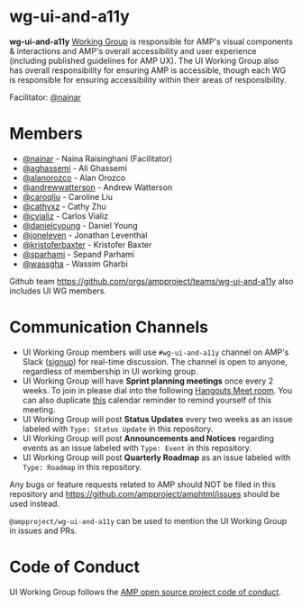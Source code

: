 # wg-ui-and-a11y
**wg-ui-and-a11y** [Working Group](https://github.com/ampproject/meta/blob/master/GOVERNANCE.md#working-groups) is responsible for AMP's visual components &amp; interactions and AMP's overall accessibility and user experience (including published guidelines for AMP UX). The UI Working Group also has overall responsibility for ensuring AMP is accessible, though each WG is responsible for ensuring accessibility within their areas of responsibility.

Facilitator: [@nainar](https://github.com/aghassemi)

# Members
- [@nainar](https://github.com/nainar) - Naina Raisinghani (Facilitator)
- [@aghassemi](https://github.com/aghassemi) - Ali Ghassemi 
- [@alanorozco](https://github.com/alanorozco) - Alan Orozco
- [@andrewwatterson](https://github.com/andrewwatterson) - Andrew Watterson
- [@caroqliu](https://github.com/caroqliu) - Caroline Liu
- [@cathyxz](https://github.com/cathyxz) - Cathy Zhu
- [@cvializ](https://github.com/cvializ) - Carlos Vializ
- [@danielcyoung](https://github.com/danielcyoung) - Daniel Young
- [@joneleven](https://github.com/JonEleven) - Jonathan Leventhal
- [@kristoferbaxter](https://github.com/kristoferbaxter) - Kristofer Baxter
- [@sparhami](https://github.com/sparhami) - Sepand Parhami
- [@wassgha](https://github.com/wassgha) - Wassim Gharbi

Github team https://github.com/orgs/ampproject/teams/wg-ui-and-a11y also includes UI WG members.

# Communication Channels
- UI Working Group members will use `#wg-ui-and-a11y` channel on AMP's Slack ([signup](https://docs.google.com/forms/d/e/1FAIpQLSd83J2IZA6cdR6jPwABGsJE8YL4pkypAbKMGgUZZriU7Qu6Tg/viewform?fbzx=4406980310789882877)) for real-time discussion. The channel is open to anyone, regardless of membership in UI working group.
- UI Working Group will have **Sprint planning meetings** once every 2 weeks. To join in please dial into the following [Hangouts Meet room](https://meet.google.com/auo-gesx-tto). You can also duplicate [this](https://calendar.google.com/calendar/r/eventedit/duplicate/MHZhMzZzOHRhZGo0MjFoOWY2cjJpbGxrNGhfMjAxOTEwMTFUMTgwMDAwWiBuYWluYXJAZ29vZ2xlLmNvbQ?scp=ALL) calendar reminder to remind yourself of this meeting. 
- UI Working Group will post **Status Updates** every two weeks as an issue labeled with `Type: Status Update` in this repository.
- UI Working Group will post **Announcements and Notices** regarding events as an issue labeled with `Type: Event` in this repository.
- UI Working Group will post **Quarterly Roadmap** as an issue labeled with `Type: Roadmap` in this repository.

Any bugs or feature requests related to AMP should NOT be filed in this repository and https://github.com/ampproject/amphtml/issues should be used instead.

`@ampproject/wg-ui-and-a11y` can be used to mention the UI Working Group in issues and PRs.

# Code of Conduct
UI Working Group follows the [AMP open source project code of conduct](https://github.com/ampproject/meta/blob/master/CODE_OF_CONDUCT.md).
